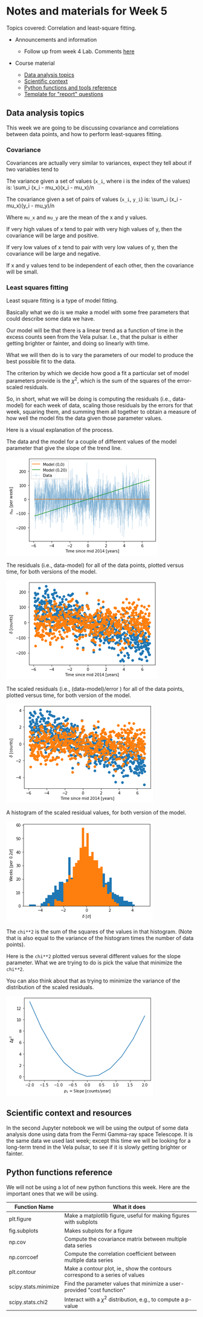 # Notes and materials for Week 5

Topics covered: Correlation and least-square fitting.

* Announcements and information
  * Follow up from week 4 Lab.  Comments [here](Week4_after.md)

* Course material
  * [Data analysis topics](#Data%20analysis%20topics)
  * [Scientific context](#Scientific%20context%20and%20resources)
  * [Python functions and tools reference](#Python%20functions%20reference)
  * [Template for "report" questions](https://docs.google.com/document/d/1Sgd8d8SA93lv9McCVPVkYml5q3eHGa8DJTwjV7X0WAY/edit?usp=sharingxs)

## Data analysis topics

This week we are going to be discussing covariance and correlations between data points, and how to perform least-squares fitting.

### Covariance

Covariances are actually very similar to variances, expect they tell about if two variables tend to

The variance given a set of values (`x_i`, where i is the index of the values) is:
	\sum_i (x_i - mu_x)(x_i - mu_x)/n

The covariance given a set of pairs of values (`x_i`, `y_i`) is: 
	\sum_i (x_i - mu_x)(y_i - mu_y)/n

Where `mu_x` and `mu_y` are the mean of the x and y values.

If very high values of x tend to pair with very high values of y, then the covariance will be large and positive.

If very low values of x tend to pair with very low values of y, then the covariance will be large and negative.

If x and y values tend to be independent of each other, then the covariance will be small.


### Least squares fitting

Least square fitting is a type of model fitting.

Basically what we do is we make a model with some free parameters that could describe some data we have.

Our model will be that there is a linear trend as a function of time in the excess counts seen from the Vela pulsar.
I.e., that the pulsar is either getting brighter or fainter, and doing so linearly with time.

What we will then do is to vary the parameters of our model to produce the best possible fit to the data.

The criterion by which we decide how good a fit a particular set of model parameters provide is the $\chi^2$, which
is the sum of the squares of the error-scaled residuals.

So, in short, what we will be doing is computing the residuals (i.e., data-model) for each week of data, scaling
those residuals by the errors for that week, squaring them, and summing them all together to obtain a measure
of how well the model fits the data given those parameter values.

Here is a visual explanation of the process.

The data and the model for a couple of different values of the model parameter that give the slope of the trend line.

![Data and model](data_and_models.png)

The residuals (i.e., data-model) for all of the data points, plotted versus time, for both versions of the model.

![Residuals](residuals_v_time.png)

The scaled residuals (i.e., (data-model)/error ) for all of the data points, plotted versus time, for both version of the model.

![Residuals](scaled_residuals_v_time.png)

A histogram of the scaled residual values, for both version of the model.

![Scaled Residuals](scaled_residuals.png)

The `chi**2` is the sum of the squares of the values in that histogram.  (Note that is also equal to the variance of the histogram
times the number of data points).

Here is the `chi**2` plotted versus several different values for the slope parameter.  What we are trying to do is pick the value that minimize the `chi**2`.

You can also think about that as trying to minimize the variance of the distribution of the scaled residuals.

![Chi squared scan](scan_slope.png)



## Scientific context and resources

In the second Jupyter notebook we will be using the output of some data analysis done using data from the Fermi Gamma-ray space Telescope.  It is the same data we used last
week; except this time we will be looking for a long-term trend in the Vela pulsar, to see if it is slowly getting brighter or fainter.


## Python functions reference

We will not be using a lot of new python functions this week.  Here
are the important ones that we will be using.

| Function Name            | What it does |
| - | - |
| plt.figure               | Make a matplotlib figure, useful for making figures with subplots |
| fig.subplots             | Makes subplots for a figure |
| np.cov                   | Compute the covariance matrix between multiple data series |
| np.corrcoef              | Compute the correlation coefficient between multiple data series |
|  plt.contour |  Make a contour plot, ie., show the contours correspond to a series of values |
| scipy.stats.minimize | Find the parameter values that minimize a user-provided "cost function" |
| scipy.stats.chi2 | Interact with a $\chi^2$ distribution, e.g., to compute a p-value |


<!--  LocalWords:  numpy.var plt.imshow plt.colorbar plt.legend
 -->
<!--  LocalWords:  numpy.std Jupyter plt.annotate matplotlib
 -->
<!--  LocalWords:  np.argmax
 -->
